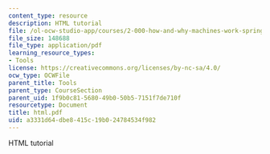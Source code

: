 ```yaml
---
content_type: resource
description: HTML tutorial
file: /ol-ocw-studio-app/courses/2-000-how-and-why-machines-work-spring-2002/a3331d64dbe8415c19b024784534f982_html.pdf
file_size: 148688
file_type: application/pdf
learning_resource_types:
- Tools
license: https://creativecommons.org/licenses/by-nc-sa/4.0/
ocw_type: OCWFile
parent_title: Tools
parent_type: CourseSection
parent_uid: 1f9b0c81-5680-49b0-50b5-7151f7de710f
resourcetype: Document
title: html.pdf
uid: a3331d64-dbe8-415c-19b0-24784534f982
---
```

HTML tutorial